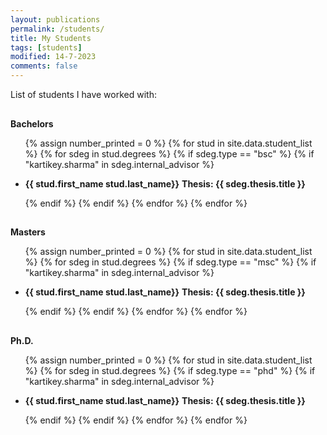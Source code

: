 ```yaml
---
layout: publications
permalink: /students/
title: My Students
tags: [students]
modified: 14-7-2023
comments: false
---
```


List of students I have worked with:

<!-- Bachelors -->

<h4 style="margin-bottom:0px;padding-top:10px;">Bachelors</h4>
<ul class="bachelor_list">

{% assign number_printed = 0 %}
{% for stud in site.data.student_list %}
{% for sdeg in stud.degrees %}
{% if sdeg.type == "bsc" %}
{% if "kartikey.sharma" in sdeg.internal_advisor %}

<li ><p>
<b>{{ stud.first_name stud.last_name}}</b> 
<b>Thesis: {{ sdeg.thesis.title }}</b> 
</li>

{% endif %}
{% endif %}
{% endfor %}
{% endfor %}

</ul>

<!-- Masters -->

<h4 style="margin-bottom:0px;padding-top:10px;">Masters</h4>
<ul class="master_list">

{% assign number_printed = 0 %}
{% for stud in site.data.student_list %}
{% for sdeg in stud.degrees %}
{% if sdeg.type == "msc" %}
{% if "kartikey.sharma" in sdeg.internal_advisor %}

<li ><p>
<b>{{ stud.first_name stud.last_name}}</b> 
<b>Thesis: {{ sdeg.thesis.title }}</b> 
</li>

{% endif %}
{% endif %}
{% endfor %}
{% endfor %}

</ul>


<!-- Ph.D. -->

<h4 style="margin-bottom:0px;padding-top:10px;">Ph.D.</h4>
<ul class="phd_list">

{% assign number_printed = 0 %}
{% for stud in site.data.student_list %}
{% for sdeg in stud.degrees %}
{% if sdeg.type == "phd" %}
{% if "kartikey.sharma" in sdeg.internal_advisor %}

<li ><p>
<b>{{ stud.first_name stud.last_name}}</b> 
<b>Thesis: {{ sdeg.thesis.title }}</b> 
</li>

{% endif %}
{% endif %}
{% endfor %}
{% endfor %}

</ul>






